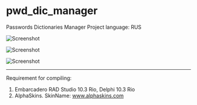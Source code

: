 # pwd_dic_manager
Passwords Dictionaries Manager
Project language: RUS

![Screenshot](https://github.com/superbot-coder/pwd_dic_manager/blob/master/screenshot-01.png "")

![Screenshot](https://github.com/superbot-coder/pwd_dic_manager/blob/master/screenshot-02.png "")

![Screenshot](https://github.com/superbot-coder/pwd_dic_manager/blob/master/screenshot-03.png "")

---

Requirement for compiling:

1. Embarcadero RAD Studio 10.3 Rio, Delphi 10.3 Rio
2. AlphaSkins. SkinName: www.alphaskins.com 